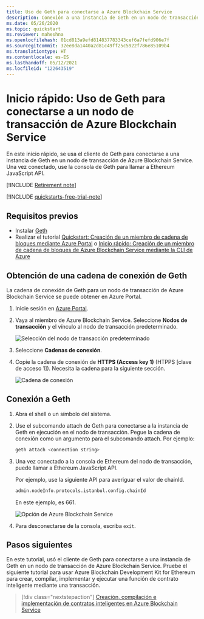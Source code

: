 ```yaml
---
title: Uso de Geth para conectarse a Azure Blockchain Service
description: Conexión a una instancia de Geth en un nodo de transacción de Azure Blockchain Service
ms.date: 05/26/2020
ms.topic: quickstart
ms.reviewer: maheshna
ms.openlocfilehash: 01cd813a9efd814837783343cef6a7fefd906e7f
ms.sourcegitcommit: 32ee8da1440a2d81c49ff25c5922f786e85109b4
ms.translationtype: HT
ms.contentlocale: es-ES
ms.lasthandoff: 05/12/2021
ms.locfileid: "122643519"
---
```

# <a name="quickstart-use-geth-to-attach-to-an-azure-blockchain-service-transaction-node"></a>Inicio rápido: Uso de Geth para conectarse a un nodo de transacción de Azure Blockchain Service

En este inicio rápido, se usa el cliente de Geth para conectarse a una instancia de Geth en un nodo de transacción de Azure Blockchain Service. Una vez conectado, use la consola de Geth para llamar a Ethereum JavaScript API.

[!INCLUDE [Retirement note](./includes/retirement.md)]

[!INCLUDE [quickstarts-free-trial-note](../../../includes/quickstarts-free-trial-note.md)]

## <a name="prerequisites"></a>Requisitos previos

* Instalar [Geth](https://github.com/ethereum/go-ethereum/wiki/geth)
* Realizar el tutorial [Quickstart: Creación de un miembro de cadena de bloques mediante Azure Portal](create-member.md) o [Inicio rápido: Creación de un miembro de cadena de bloques de Azure Blockchain Service mediante la CLI de Azure](create-member-cli.md)

## <a name="get-geth-connection-string"></a>Obtención de una cadena de conexión de Geth

La cadena de conexión de Geth para un nodo de transacción de Azure Blockchain Service se puede obtener en Azure Portal.

1. Inicie sesión en [Azure Portal](https://portal.azure.com).
1. Vaya al miembro de Azure Blockchain Service. Seleccione **Nodos de transacción** y el vínculo al nodo de transacción predeterminado.

    ![Selección del nodo de transacción predeterminado](./media/connect-geth/transaction-nodes.png)

1. Seleccione **Cadenas de conexión**.
1. Copie la cadena de conexión de **HTTPS (Access key 1)** (HTPPS [clave de acceso 1]). Necesita la cadena para la siguiente sección.

    ![Cadena de conexión](./media/connect-geth/connection-string.png)

## <a name="connect-to-geth"></a>Conexión a Geth

1. Abra el shell o un símbolo del sistema.
1. Use el subcomando attach de Geth para conectarse a la instancia de Geth en ejecución en el nodo de transacción. Pegue la cadena de conexión como un argumento para el subcomando attach. Por ejemplo:

    ``` bash
    geth attach <connection string>
    ```

1. Una vez conectado a la consola de Ethereum del nodo de transacción, puede llamar a Ethereum JavaScript API.

    Por ejemplo, use la siguiente API para averiguar el valor de chainId.

    ``` bash
    admin.nodeInfo.protocols.istanbul.config.chainId
    ```

    En este ejemplo, es 661.

    ![Opción de Azure Blockchain Service](./media/connect-geth/geth-attach.png)

1. Para desconectarse de la consola, escriba `exit`.

## <a name="next-steps"></a>Pasos siguientes

En este tutorial, usó el cliente de Geth para conectarse a una instancia de Geth en un nodo de transacción de Azure Blockchain Service. Pruebe el siguiente tutorial para usar Azure Blockchain Development Kit for Ethereum para crear, compilar, implementar y ejecutar una función de contrato inteligente mediante una transacción.

> [!div class="nextstepaction"]
> [Creación, compilación e implementación de contratos inteligentes en Azure Blockchain Service](send-transaction.md)
